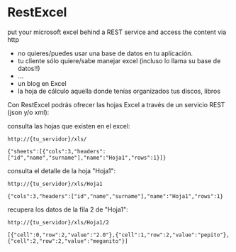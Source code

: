 # RestExcel
put your microsoft excel behind a REST service and access the content via http

- no quieres/puedes usar una base de datos en tu aplicación.
- tu cliente sólo quiere/sabe manejar excel (incluso lo llama su base de datos!!)
- ...
- un blog en Excel 
- la hoja de cálculo aquella donde tenías organizados tus discos, libros

Con RestExcel podrás ofrecer las hojas Excel a través de un servicio REST (json y/o xml):

consulta las hojas que existen en el excel:

    http://{tu_servidor}/xls/
    
    {"sheets":[{"cols":3,"headers":["id","name","surname"],"name":"Hoja1","rows":1}]}
    
    
consulta el detalle de la hoja "Hoja1":

    http://{tu_servidor}/xls/Hoja1
    
    {"cols":3,"headers":["id","name","surname"],"name":"Hoja1","rows":1}

recupera los datos de la fila 2 de "Hoja1":

    http://{tu_servidor}/xls/Hoja1/2
    
    [{"cell":0,"row":2,"value":"2.0"},{"cell":1,"row":2,"value":"pepito"},{"cell":2,"row":2,"value":"meganito"}]




 

